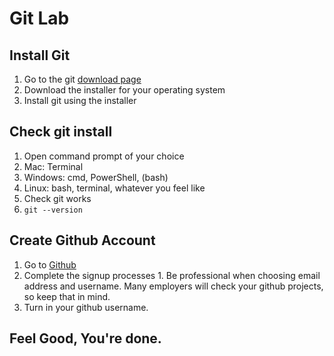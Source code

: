 # Git Lab

## Install Git
1. Go to the git [download page][610af96d]
2. Download the installer for your operating system
3. Install git using the installer


## Check git install
1. Open command prompt of your choice
  1. Mac: Terminal
  2. Windows: cmd, PowerShell, (bash)
  3. Linux: bash, terminal, whatever you feel like
2. Check git works
  1. `git --version`

## Create Github Account
  1. Go to [Github][fc0d91bf]
  2. Complete the signup processes
    1. Be professional when choosing email address and username. Many employers will check your github projects, so keep that in mind.
  3. Turn in your github username.

## Feel Good, You're done.

  [610af96d]: https://git-scm.com/ "git download"  
  [fc0d91bf]: https://github.com/ "Github"
